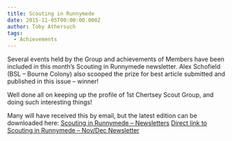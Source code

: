 ```yaml
---
title: Scouting in Runnymede
date: 2015-11-05T00:00:00.000Z
author: Toby Athersuch
tags:
  - Achievements
---
```


Several events held by the Group and achievements of Members have been included in this month’s Scouting in Runnymede newsletter. Alex Schofield (BSL – Bourne Colony) also scooped the prize for best article submitted and published in this issue – winner!

Well done all on keeping up the profile of 1st Chertsey Scout Group, and doing such interesting things!

Many will have received this by email, but the latest edition can be downloaded here:
[Scouting in Runnymede – Newsletters](http://runnymedescouts.org.uk/newsletter/)
[Direct link to Scouting in Runnymede – Nov/Dec Newsletter](http://runnymedescouts.org.uk/wp-content/uploads/2012/03/sir-issue188.pdf)